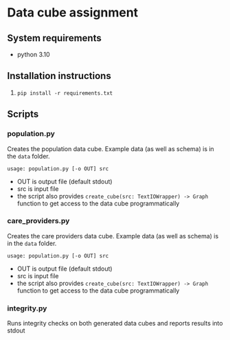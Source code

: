 # Data cube assignment

## System requirements

- python 3.10

## Installation instructions

1. `pip install -r requirements.txt`

## Scripts

### population.py

Creates the population data cube. Example data (as well as schema) is in the `data` folder.

`usage: population.py [-o OUT] src`

- OUT is output file (default stdout)
- src is input file
- the script also provides `create_cube(src: TextIOWrapper) -> Graph` function to get access to the data cube programmatically

### care_providers.py

Creates the care providers data cube. Example data (as well as schema) is in the `data` folder.

`usage: population.py [-o OUT] src`

- OUT is output file (default stdout)
- src is input file
- the script also provides `create_cube(src: TextIOWrapper) -> Graph` function to get access to the data cube programmatically

### integrity.py

Runs integrity checks on both generated data cubes and reports results into stdout
